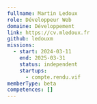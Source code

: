 ```yaml
---
fullname: Martin Ledoux
role: Développeur Web
domaine: Développement
link: https://cv.mledoux.fr
github: ledouxm
missions:
  - start: 2024-03-11
    end: 2025-03-31
    status: independent
    startups:
      - compte.rendu.vif
memberType: beta
competences: []
---
```

